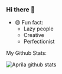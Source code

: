 ### Hi there 👋

<!--
**aprilahijriyan/aprilahijriyan** is a ✨ _special_ ✨ repository because its `README.md` (this file) appears on your GitHub profile.

Here are some ideas to get you started:

- 🔭 I’m currently working on ...
- 🌱 I’m currently learning ...
- 👯 I’m looking to collaborate on ...
- 🤔 I’m looking for help with ...
- 💬 Ask me about ...
- 📫 How to reach me: ...
- 😄 Pronouns: ...
- ⚡ Fun fact: ...
-->

- 😄 Fun fact:
  - Lazy people
  - Creative
  - Perfectionist

My Github Stats:

![Aprila github stats](https://github-readme-stats.vercel.app/api?username=aprilahijriyan&theme=chartreuse-dark&show_icons=true)
